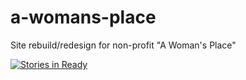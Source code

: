 # a-womans-place
Site rebuild/redesign for non-profit "A Woman's Place"


[![Stories in Ready](https://badge.waffle.io/BootcampersCollective/a-womans-place.png?label=ready&title=Ready)](http://waffle.io/BootcampersCollective/a-womans-place)
